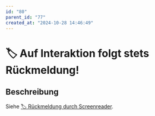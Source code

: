 ```yaml
---
id: "80"
parent_id: "77"
created_at: "2024-10-28 14:46:49"
---
```


# 🏷️ Auf Interaktion folgt stets Rückmeldung!

## Beschreibung

Siehe [🏷️ Rückmeldung durch Screenreader](/de/tags/techniken/rueckmeldung-durch-screenreader).